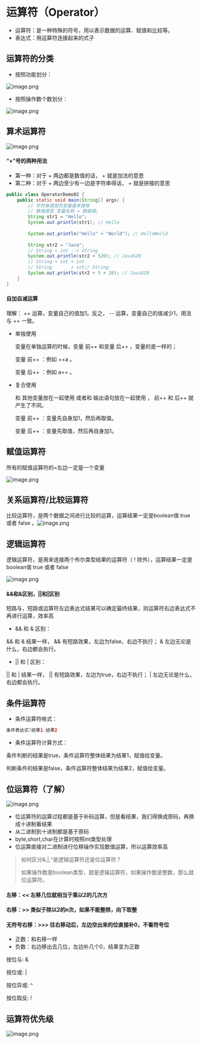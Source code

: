 # 运算符（Operator）

-   运算符：是一种特殊的符号，用以表示数据的运算、赋值和比较等。
-   表达式：用运算符连接起来的式子

## 运算符的分类

-   按照功能划分：

![image.png](_images/1599100413549-604bb62e-1517-4527-bdaa-03f0043d0515.png)

-   按照操作数个数划分：

![image.png](_images/1599100420680-114cb680-7af5-404c-876a-b3ca9ad404df.png)



## 算术运算符

![image.png](_images/1599100434798-0cb69774-eb1f-4a38-9951-f932570a7615.png)

####  “+”号的两种用法

-   第一种：对于 + 两边都是数值的话， + 就是加法的意思
-   第二种：对于 + 两边至少有一边是字符串得话， + 就是拼接的意思

```java
public class OperatorDemo02 {
    public static void main(String[] args) {
        // 字符串类型的变量基本使用
        // 数据类型 变量名称 = 数据值;
        String str1 = "Hello";
        System.out.println(str1); // Hello
        
        System.out.println("Hello" + "World"); // HelloWorld
        
        String str2 = "Java";
        // String + int --> String
        System.out.println(str2 + 520); // Java520
        // String + int + int
        // String       + int// String
        System.out.println(str2 + 5 + 20); // Java520
    }
}
```

#### 自加自减运算

理解： ++  运算，变量自己的值加1。反之， --  运算，变量自己的值减少1，用法与 ++  一致。

-   单独使用

    变量在单独运算的时候，变量 前++ 和变量 后++ ，变量的是一样的；

    变量 前++  ：例如 ++a  。

    变量 后++  ：例如 a++  。

-   复合使用

    和 其他变量放在一起使用 或者和 输出语句放在一起使用 ， 前++ 和 后++ 就产生了不同。

    变量 前++  ：变量先自身加1，然后再取值。

    变量 后++  ：变量先取值，然后再自身加1。



## 赋值运算符

所有的赋值运算符的=左边一定是一个变量

![image.png](_images/1599100558281-e2659a16-f149-4db0-bcdc-a8b951c3bd77.png)



## 关系运算符/比较运算符

比较运算符，是两个数据之间进行比较的运算，运算结果一定是boolean值 true 或者 false  。![image.png](_images/1599100583022-8dcf4af5-9b55-49fc-9aeb-6c00b9cf513f.png)



## 逻辑运算符

逻辑运算符，是用来连接两个布尔类型结果的运算符（ ! 除外），运算结果一定是boolean值 true 或者 false

![image.png](_images/1599100602899-fa7a07ac-3d06-4d42-a31d-237b365fd98f.png)

####  &&和&区别，||和|区别

短路与，短路或运算符左边表达式结果可以确定最终结果，则运算符右边表达式不再进行运算，效率高

-   && 和 & 区别：

&& 和 & 结果一样， && 有短路效果，左边为false，右边不执行； & 左边无论是什么，右边都会执行。

-   || 和 | 区别：

|| 和 | 结果一样， || 有短路效果，左边为true，右边不执行； | 左边无论是什么，右边都会执行。



## 条件运算符

-   条件运算符格式：

```java
条件表达式?结果1:结果2
```

-   条件运算符计算方式：

条件判断的结果是true，条件运算符整体结果为结果1，赋值给变量。

判断条件的结果是false，条件运算符整体结果为结果2，赋值给变量。



## 位运算符（了解）

![image.png](_images/1599100719780-207e5855-c9f8-4486-8708-86aa5e24b97d.png)

-   位运算符的运算过程都是基于补码运算，但是看结果，我们得换成原码，再换成十进制看结果
-   从二进制到十进制都是基于原码
-   byte,short,char在计算时按照int类型处理
-   位运算直接对二进制进行位移操作实现数值运算，所以运算效率高

>   如何区分&,|,^是逻辑运算符还是位运算符？
>
>   如果操作数是boolean类型，就是逻辑运算符，如果操作数是整数，那么就位运算符。

#### 左移：<<  左移几位就相当于乘以2的几次方

#### 右移：>>  类似于除以2的n次，如果不能整除，向下取整

#### 无符号右移：>>>  往右移动后，左边空出来的位直接补0，不看符号位

-   正数：和右移一样
-   负数：右边移出去几位，左边补几个0，结果变为正数

按位与: &

按位或: |

按位异或: ^

按位取反: !



## 运算符优先级

![image.png](_images/1599100937235-91893127-a85b-4ff4-91c2-eb58e1831f0b.png)